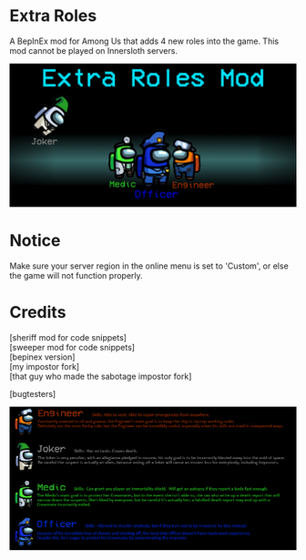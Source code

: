 # Extra Roles
A BepInEx mod for Among Us that adds 4 new roles into the game. This mod cannot be played on Innersloth servers.

![character infographic](./characterGraphic.png)

# Notice
Make sure your server region in the online menu is set to 'Custom', or else the game will not function properly.

# Credits
[sheriff mod for code snippets]  
[sweeper mod for code snippets]  
[bepinex version]  
[my impostor fork]  
[that guy who made the sabotage impostor fork]  
  
[bugtesters]

![character infographic](./roleInfographic.png)
